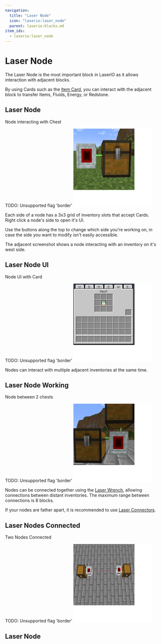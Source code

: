 ```yaml
---
navigation:
  title: "Laser Node"
  icon: "laserio:laser_node"
  parent: laserio:blocks.md
item_ids:
  - laserio:laser_node
---
```


# Laser Node

The Laser Node is the most important block in LaserIO as it allows interaction with adjacent blocks. 

By using Cards such as the [Item Card](./card_item.md), you can interact with the adjacent block to transfer Items, Fluids, Energy, or Redstone.

## Laser Node

Node interacting with Chest

TODO: Unsupported flag 'border'
![](laser_node1.png)

Each side of a node has a 3x3 grid of inventory slots that accept Cards. Right click a node's side to open it's UI. 

Use the buttons along the top to change which side you're working on, in case the side you want to modify isn't easily accessible.

The adjacent screenshot shows a node interacting with an inventory on it's west side. 

## Laser Node UI

Node UI with Card

TODO: Unsupported flag 'border'
![](laser_node_gui1.png)

Nodes can interact with multiple adjacent inventories at the same time.

## Laser Node Working

Node between 2 chests

TODO: Unsupported flag 'border'
![](laser_node2.png)

Nodes can be connected together using the [Laser Wrench](./laser_wrench.md), allowing connections between distant inventories.  The maximum range between connections is 8 blocks.

If your nodes are father apart, it is recommended to use [Laser Connectors](./laser_connector.md).

## Laser Nodes Connected

Two Nodes Connected

TODO: Unsupported flag 'border'
![](laser_node3.png)

## Laser Node



<Recipe id="laserio:laser_node" />

